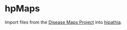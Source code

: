 # hpMaps

Import files from the [Disease Maps Project](http://disease-maps.org/) into [hipathia](https://github.com/martahidalgo/hipathia).
